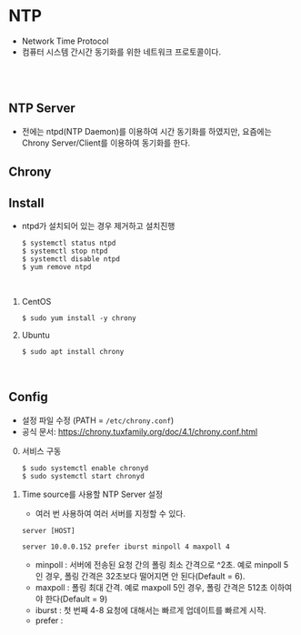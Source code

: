 # NTP
* Network Time Protocol
* 컴퓨터 시스템 간시간 동기화를 위한 네트워크 프로토콜이다.
</br>
</br>

## NTP Server
* 전에는 ntpd(NTP Daemon)를 이용하여 시간 동기화를 하였지만, 요즘에는 Chrony Server/Client를 이용하여 동기화를 한다.


## Chrony
## Install
* ntpd가 설치되어 있는 경우 제거하고 설치진행
    ```
    $ systemctl status ntpd
    $ systemctl stop ntpd
    $ systemctl disable ntpd
    $ yum remove ntpd
    ```
</br>

1. CentOS
	```
	$ sudo yum install -y chrony
	```
2. Ubuntu
	```
	$ sudo apt install chrony
	```
</br>

## __Config__
* 설정 파일 수정 (PATH = ```/etc/chrony.conf```) 
* 공식 문서: https://chrony.tuxfamily.org/doc/4.1/chrony.conf.html
0. 서비스 구동
	```
	$ sudo systemctl enable chronyd
	$ sudo systemctl start chronyd
	```

1. Time source를 사용할 NTP Server 설정
	* 여러 번 사용하여 여러 서버를 지정할 수 있다.
	```
	server [HOST] 

	server 10.0.0.152 prefer iburst minpoll 4 maxpoll 4
	```
	* minpoll : 서버에 전송된 요청 간의 폴링  최소 간격으로 ^2초. 예로 minpoll 5인 경우, 폴링 간격은 32초보다 떨어지면 안 된다(Default = 6).
	* maxpoll : 폴링 최대 간격. 예로 maxpoll 5인 경우, 폴링 간격은 512초 이하여야 한다(Default = 9)
	* iburst : 첫 번째 4-8 요청에 대해서는 빠르게 업데이트를 빠르게 시작.
	* prefer : 